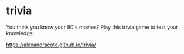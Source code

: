 # trivia

You think you know your 80's movies? Play this trivia game to test your knowledge.

https://alexandracota.github.io/trivia/

